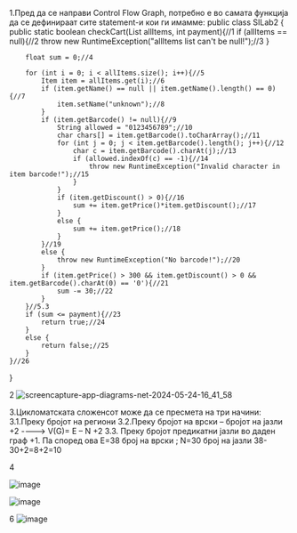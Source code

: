 1.Пред да се направи Control Flow Graph, потребно е во самата функција да се дефинираат сите statement-и кои ги имамме: 
public class SILab2 {
    public static boolean checkCart(List<Item> allItems, int payment){//1
        if (allItems == null){//2
            throw new RuntimeException("allItems list can't be null!");//3
        }

        float sum = 0;//4

        for (int i = 0; i < allItems.size(); i++){//5
            Item item = allItems.get(i);//6
            if (item.getName() == null || item.getName().length() == 0){//7
                item.setName("unknown");//8
            }
            if (item.getBarcode() != null){//9
                String allowed = "0123456789";//10
                char chars[] = item.getBarcode().toCharArray();//11
                for (int j = 0; j < item.getBarcode().length(); j++){//12
                    char c = item.getBarcode().charAt(j);//13
                    if (allowed.indexOf(c) == -1){//14
                        throw new RuntimeException("Invalid character in item barcode!");//15
                    }
                }
                if (item.getDiscount() > 0){//16
                    sum += item.getPrice()*item.getDiscount();//17
                }
                else {
                    sum += item.getPrice();//18
                }
            }//19
            else {
                throw new RuntimeException("No barcode!");//20
            }
            if (item.getPrice() > 300 && item.getDiscount() > 0 && item.getBarcode().charAt(0) == '0'){//21
                sum -= 30;//22
            }
        }//5.3
        if (sum <= payment){//23
            return true;//24
        }
        else {
            return false;//25
        }
    }//26
}

2
![screencapture-app-diagrams-net-2024-05-24-16_41_58](https://github.com/Viktor28az/bonobo/assets/162887208/f16cb0c9-4474-4e58-b493-a7b86465fc60)


3.Цикломатската сложенсот може да се пресмета на три начини: 
3.1.Преку бројот на региони 
3.2.Преку бројот на врски – бројот на јазли +2 ----> V(G)= E – N +2 3.3.
Преку бројот предикатни јазли во даден граф +1.
Па според ова E=38 број на врски ; N=30 број на јазли  38-30+2=8+2=10

4


![image](https://github.com/Viktor28az/bonobo/assets/162887208/bc51a8a7-3cf5-44a3-aa2f-d4ff8bea2a3e)



			
![image](https://github.com/Viktor28az/bonobo/assets/162887208/0f319f4c-c6fb-484f-a661-17ad20ade391)


6
![image](https://github.com/Viktor28az/bonobo/assets/162887208/7a9157bc-b4db-4228-a2f3-815a1094d098)



